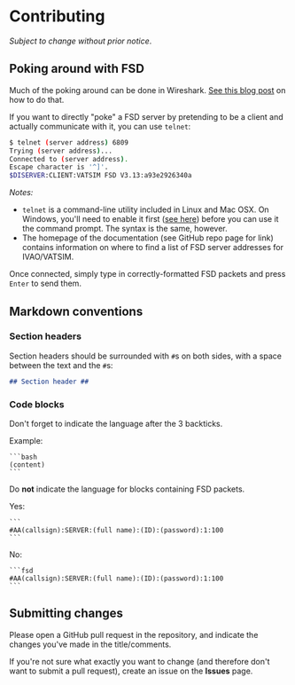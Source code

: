 # Contributing #

*Subject to change without prior notice*.



## Poking around with FSD ##

Much of the poking around can be done in Wireshark. [See this blog post](https://simfed.org/blog/2014/10/10/wiresharking-vatsim-and-ivao/) on how to do that.

If you want to directly "poke" a FSD server by pretending to be a client and actually communicate with it, you can use `telnet`:

```bash
$ telnet (server address) 6809
Trying (server address)...
Connected to (server address).
Escape character is '^]'.
$DISERVER:CLIENT:VATSIM FSD V3.13:a93e2926340a
```

*Notes:*

*  `telnet` is a command-line utility included in Linux and Mac OSX. On Windows, you'll need to enable it first ([see here](https://social.technet.microsoft.com/wiki/contents/articles/38433.windows-10-enabling-telnet-client.aspx)) before you can use it the command prompt. The syntax is the same, however.
* The homepage of the documentation (see GitHub repo page for link) contains information on where to find a list of FSD server addresses for IVAO/VATSIM.

Once connected, simply type in correctly-formatted FSD packets and press `Enter` to send them.



## Markdown conventions ##

### Section headers ###

Section headers should be surrounded with `#`s on both sides, with a space between the text and the `#`s:

```markdown
## Section header ##
```

### Code blocks ###

Don't forget to indicate the language after the 3 backticks.

Example:

```
​```bash
(content)
​```
```

Do **not** indicate the language for blocks containing FSD packets.

Yes:

```
​```
#AA(callsign):SERVER:(full name):(ID):(password):1:100 
​```
```

No:

```
​```fsd
#AA(callsign):SERVER:(full name):(ID):(password):1:100 
​```
```



## Submitting changes ##

Please open a GitHub pull request in the repository, and indicate the changes you've made in the title/comments. 

If you're not sure what exactly you want to change (and therefore don't want to submit a pull request), create an issue on the **Issues** page.